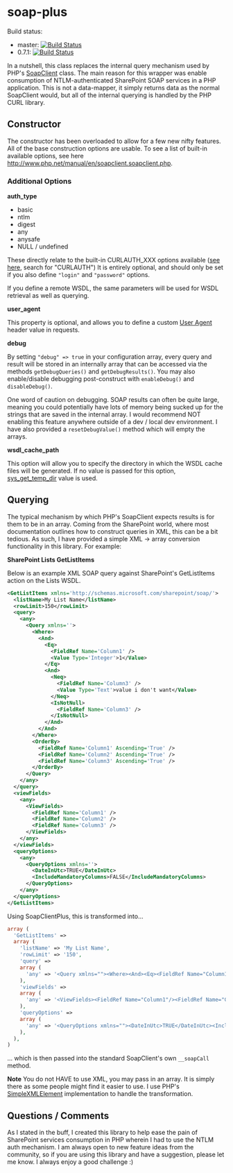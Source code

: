 soap-plus
=========

Build status:
- master: [![Build Status](https://travis-ci.org/dcarbone/soap-plus.svg?branch=master)](https://travis-ci.org/dcarbone/soap-plus)
- 0.7.1: [![Build Status](https://travis-ci.org/dcarbone/soap-plus.svg?tag=0.7.1)](https://travis-ci.org/dcarbone/soap-plus)

In a nutshell, this class replaces the internal query mechanism used by PHP's <a href="http://www.php.net/manual/en/class.soapclient.php">SoapClient</a> class.
The main reason for this wrapper was enable consumption of NTLM-authenticated SharePoint SOAP services in a PHP application.
This is not a data-mapper, it simply returns data as the normal SoapClient would, but all of the internal querying
is handled by the PHP CURL library.


## Constructor

The constructor has been overloaded to allow for a few new nifty features.  All of the base construction options are
usable.  To see a list of built-in available options, see here <a href="http://www.php.net/manual/en/soapclient.soapclient.php" target="_blank">http://www.php.net/manual/en/soapclient.soapclient.php</a>.

### Additional Options

**auth_type**

* basic
* ntlm
* digest
* any
* anysafe
* NULL / undefined

These directly relate to the built-in CURLAUTH_XXX options available (<a href="http://www.php.net//manual/en/function.curl-setopt.php" target="_blank">see here</a>, search for "CURLAUTH")
It is entirely optional, and should only be set if you also define `"login"` and `"password"` options.

If you define a remote WSDL, the same parameters will be used for WSDL retrieval as well as querying.

**user_agent**

This property is optional, and allows you to define a custom <a href="http://en.wikipedia.org/wiki/User_agent" target="_blank">User Agent</a> header value in requests.

**debug**

By setting `"debug" => true` in your configuration array, every query and result will be stored in an internally array that can
be accessed via the methods `getDebugQueries()` and `getDebugResults()`. You may also enable/disable debugging post-construct with
`enableDebug()` and `disableDebug()`.

One word of caution on debugging.  SOAP results can often be quite large, meaning you could potentially have lots of memory
being sucked up for the strings that are saved in the internal array. I would recommend NOT enabling this feature anywhere
outside of a dev / local dev environment.  I have also provided a `resetDebugValue()` method which will empty the arrays.

**wsdl_cache_path**

This option will allow you to specify the directory in which the WSDL cache files will be generated.  If no value is passed
for this option, [sys_get_temp_dir](http://php.net/manual/en/function.sys-get-temp-dir.php) value is used.

## Querying

The typical mechanism by which PHP's SoapClient expects results is for them to be in an array.  Coming from the SharePoint world, where most
documentation outlines how to construct queries in XML, this can be a bit tedious.  As such, I have provided a simple XML -> array
conversion functionality in this library.  For example:

**SharePoint Lists GetListItems**

Below is an example XML SOAP query against SharePoint's GetListItems action on the Lists WSDL.

```xml
<GetListItems xmlns='http://schemas.microsoft.com/sharepoint/soap/'>
  <listName>My List Name</listName>
  <rowLimit>150</rowLimit>
  <query>
    <any>
      <Query xmlns=''>
        <Where>
          <And>
            <Eq>
              <FieldRef Name='Column1' />
              <Value Type='Integer'>1</Value>
            </Eq>
            <And>
              <Neq>
                <FieldRef Name='Column3' />
                <Value Type='Text'>value i don't want</Value>
              </Neq>
              <IsNotNull>
                <FieldRef Name='Column3' />
              </IsNotNull>
            </And>
          </And>
        </Where>
        <OrderBy>
          <FieldRef Name='Column1' Ascending='True' />
          <FieldRef Name='Column2' Ascending='True' />
          <FieldRef Name='Column3' Ascending='True' />
        </OrderBy>
      </Query>
    </any>
  </query>
  <viewFields>
    <any>
      <ViewFields>
        <FieldRef Name='Column1' />
        <FieldRef Name='Column2' />
        <FieldRef Name='Column3' />
      </ViewFields>
    </any>
  </viewFields>
  <queryOptions>
    <any>
      <QueryOptions xmlns=''>
        <DateInUtc>TRUE</DateInUtc>
        <IncludeMandatoryColumns>FALSE</IncludeMandatoryColumns>
      </QueryOptions>
    </any>
  </queryOptions>
</GetListItems>
```

Using SoapClientPlus, this is transformed into...

```php
array (
  'GetListItems' =>
  array (
    'listName' => 'My List Name',
    'rowLimit' => '150',
    'query' =>
    array (
      'any' => '<Query xmlns=""><Where><And><Eq><FieldRef Name="Column1"/><Value Type="Integer">1</Value></Eq><And><Neq><FieldRef Name="Column3"/><Value Type="Text">value i don\'t want/Value></Neq><IsNotNull><FieldRef Name="Column3"/></IsNotNull></And></And></Where><OrderBy><FieldRef Name="Column1" Ascending="True"/><FieldRef Name="Column2" Ascending="True"/><FieldRef Name="Column3" Ascending="True"/></OrderBy></Query>',
    ),
    'viewFields' =>
    array (
      'any' => '<ViewFields><FieldRef Name="Column1"/><FieldRef Name="Column2"/><FieldRef Name="Column3"/></ViewFields>',
    ),
    'queryOptions' =>
    array (
      'any' => '<QueryOptions xmlns=""><DateInUtc>TRUE</DateInUtc><IncludeMandatoryColumns>FALSE</IncludeMandatoryColumns></QueryOptions>',
    ),
  ),
)
```

... which is then passed into the standard SoapClient's own `__soapCall` method.

**Note** You do not HAVE to use XML, you may pass in an array.  It is simply there as some people might find it easier to use.
I use PHP's <a href="http://www.php.net//manual/en/class.simplexmlelement.php" target="_blank">SimpleXMLElement</a> implementation
to handle the transformation.

## Questions / Comments

As I stated in the buff, I created this library to help ease the pain of SharePoint services consumption in PHP wherein I had to use
the NTLM auth mechanism.  I am always open to new feature ideas from the community, so if you are using this library and have a
suggestion, please let me know.  I always enjoy a good challenge :)

```
